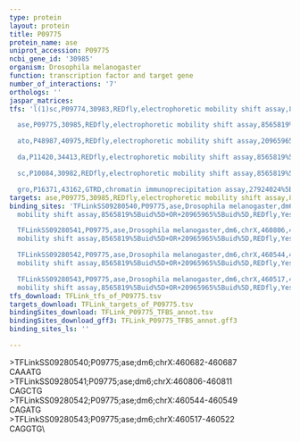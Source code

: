 ```yaml
---
type: protein
layout: protein
title: P09775
protein_name: ase
uniprot_accession: P09775
ncbi_gene_id: '30985'
organism: Drosophila melanogaster
function: transcription factor and target gene
number_of_interactions: '7'
orthologs: ''
jaspar_matrices: 
tfs: 'l(1)sc,P09774,30983,REDfly,electrophoretic mobility shift assay,8565819%5Buid%5D+OR+20965965%5Buid%5D,Yes

  ase,P09775,30985,REDfly,electrophoretic mobility shift assay,8565819%5Buid%5D+OR+20965965%5Buid%5D,Yes

  ato,P48987,40975,REDfly,electrophoretic mobility shift assay,20965965%5Buid%5D+OR+8324823%5Buid%5D,Yes

  da,P11420,34413,REDfly,electrophoretic mobility shift assay,8565819%5Buid%5D+OR+8324823%5Buid%5D+OR+20965965%5Buid%5D,Yes

  sc,P10084,30982,REDfly,electrophoretic mobility shift assay,8565819%5Buid%5D+OR+8324823%5Buid%5D+OR+20965965%5Buid%5D,Yes

  gro,P16371,43162,GTRD,chromatin immunoprecipitation assay,27924024%5Buid%5D,No'
targets: ase,P09775,30985,REDfly,electrophoretic mobility shift assay,8565819%5Buid%5D+OR+20965965%5Buid%5D,Yes
binding_sites: 'TFLinkSS09280540,P09775,ase,Drosophila melanogaster,dm6,chrX,460682,460687,-,dm6&position=chrX:460682-460687,electrophoretic
  mobility shift assay,8565819%5Buid%5D+OR+20965965%5Buid%5D,REDfly,Yes,0

  TFLinkSS09280541,P09775,ase,Drosophila melanogaster,dm6,chrX,460806,460811,-,dm6&position=chrX:460806-460811,electrophoretic
  mobility shift assay,8565819%5Buid%5D+OR+20965965%5Buid%5D,REDfly,Yes,0

  TFLinkSS09280542,P09775,ase,Drosophila melanogaster,dm6,chrX,460544,460549,-,dm6&position=chrX:460544-460549,electrophoretic
  mobility shift assay,8565819%5Buid%5D+OR+20965965%5Buid%5D,REDfly,Yes,0

  TFLinkSS09280543,P09775,ase,Drosophila melanogaster,dm6,chrX,460517,460522,-,dm6&position=chrX:460517-460522,electrophoretic
  mobility shift assay,8565819%5Buid%5D+OR+20965965%5Buid%5D,REDfly,Yes,0'
tfs_download: TFLink_tfs_of_P09775.tsv
targets_download: TFLink_targets_of_P09775.tsv
bindingSites_download: TFLink_P09775_TFBS_annot.tsv
bindingSites_download_gff3: TFLink_P09775_TFBS_annot.gff3
binding_sites_ls: ''

---
```

\>TFLinkSS09280540;P09775;ase;dm6;chrX:460682-460687\CAAATG\\>TFLinkSS09280541;P09775;ase;dm6;chrX:460806-460811\CAGCTG\\>TFLinkSS09280542;P09775;ase;dm6;chrX:460544-460549\CAGATG\\>TFLinkSS09280543;P09775;ase;dm6;chrX:460517-460522\CAGGTG\